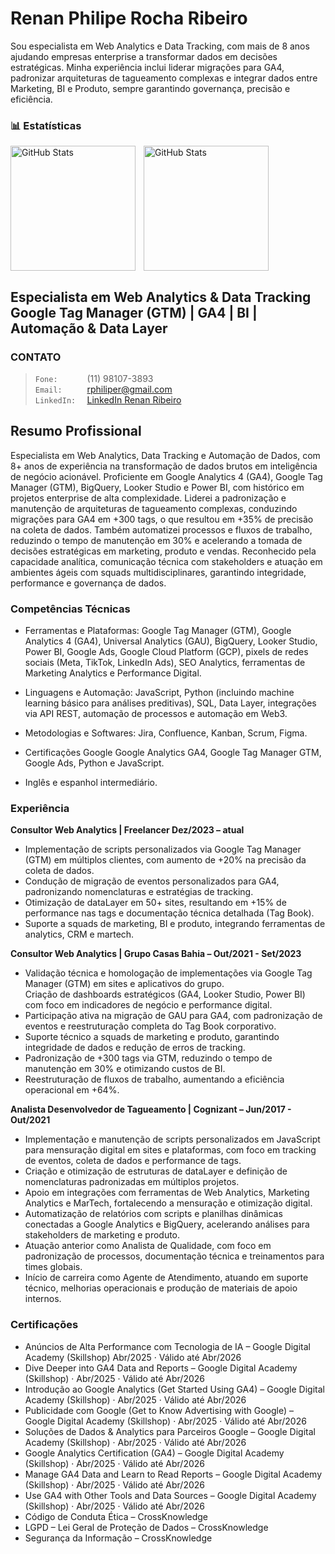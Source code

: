 # Renan Philipe Rocha Ribeiro
Sou especialista em Web Analytics e Data Tracking, com mais de 8 anos ajudando empresas enterprise a transformar dados em decisões estratégicas.
Minha experiência inclui liderar migrações para GA4, padronizar arquiteturas de tagueamento complexas e integrar dados entre Marketing, BI e Produto, sempre garantindo governança, precisão e eficiência.

### 📊 Estatísticas

<p>
  <img 
    align="left" 
    alt="GitHub Stats" 
    height="200" 
    style="padding-right: 10px;" 
    src="https://github-readme-stats.vercel.app/api?username=RenanPhilip&show_icons=true&theme=tokyonight&locale=pt-br" 
  />

<img 
      align="rigth" 
      alt="GitHub Stats" 
      height="200" 
      src="https://github-readme-stats.vercel.app/api/top-langs/?username=RenanPhilip&theme=tokyonight&layout=compact&custom_title=Tecnologias&langs_count=9" 
  />

</p>  

## Especialista em Web Analytics & Data Tracking <br> Google Tag Manager (GTM) | GA4 | BI | Automação & Data Layer

 ### **CONTATO**

>```Fone:      ``` (11) 98107-3893  
>```Email:     ``` rphiliper@gmail.com  
>```LinkedIn:  ``` [LinkedIn Renan Ribeiro](https://www.linkedin.com/in/renanph)  


## Resumo Profissional
Especialista em Web Analytics, Data Tracking e Automação de Dados, com 8+ anos de experiência
na transformação de dados brutos em inteligência de negócio acionável.
Proficiente em Google Analytics 4 (GA4), Google Tag Manager (GTM), BigQuery, Looker Studio e
Power BI, com histórico em projetos enterprise de alta complexidade.
Liderei a padronização e manutenção de arquiteturas de tagueamento complexas, conduzindo
migrações para GA4 em +300 tags, o que resultou em +35% de precisão na coleta de dados. Também
automatizei processos e fluxos de trabalho, reduzindo o tempo de manutenção em 30% e acelerando a
tomada de decisões estratégicas em marketing, produto e vendas.
Reconhecido pela capacidade analítica, comunicação técnica com stakeholders e atuação em
ambientes ágeis com squads multidisciplinares, garantindo integridade, performance e governança de
dados.

### Competências Técnicas
-  Ferramentas e Plataformas: Google Tag Manager (GTM), Google Analytics 4 (GA4), Universal
Analytics (GAU), BigQuery, Looker Studio, Power BI, Google Ads, Google Cloud Platform (GCP), pixels
de redes sociais (Meta, TikTok, LinkedIn Ads), SEO Analytics, ferramentas de Marketing Analytics e
Performance Digital.

- Linguagens e Automação: JavaScript, Python (incluindo machine learning básico para análises
preditivas), SQL, Data Layer, integrações via API REST, automação de processos e automação em
Web3.

- Metodologias e Softwares: Jira, Confluence, Kanban, Scrum, Figma.

- Certificações Google Google Analytics GA4, Google Tag Manager GTM, Google Ads, Python e JavaScript.

- Inglês e espanhol intermediário.

### Experiência

**Consultor Web Analytics | Freelancer Dez/2023 – atual**  
- Implementação de scripts personalizados via Google Tag Manager (GTM) em múltiplos clientes, com aumento de +20% na precisão da coleta de dados.  
- Condução de migração de eventos personalizados para GA4, padronizando nomenclaturas e estratégias de tracking.  
- Otimização de dataLayer em 50+ sites, resultando em +15% de performance nas tags e documentação técnica detalhada (Tag Book).  
- Suporte a squads de marketing, BI e produto, integrando ferramentas de analytics, CRM e martech.

**Consultor Web Analytics | Grupo Casas Bahia – Out/2021 - Set/2023**  
- Validação técnica e homologação de implementações via Google Tag Manager (GTM) em sites e aplicativos do grupo.  
Criação de dashboards estratégicos (GA4, Looker Studio, Power BI) com foco em indicadores
de negócio e performance digital.  
- Participação ativa na migração de GAU para GA4, com padronização de eventos e reestruturação completa do Tag Book corporativo.  
- Suporte técnico a squads de marketing e produto, garantindo integridade de dados e redução de erros de tracking.  
- Padronização de +300 tags via GTM, reduzindo o tempo de manutenção em 30% e otimizando custos de BI.  
- Reestruturação de fluxos de trabalho, aumentando a eficiência operacional em +64%.

**Analista Desenvolvedor de Tagueamento | Cognizant – Jun/2017 - Out/2021**  
- Implementação e manutenção de scripts personalizados em JavaScript para mensuração digital em sites e plataformas, com foco em tracking de eventos, coleta de dados e performance de tags.  
- Criação e otimização de estruturas de dataLayer e definição de nomenclaturas padronizadas em múltiplos projetos.  
- Apoio em integrações com ferramentas de Web Analytics, Marketing Analytics e MarTech, fortalecendo a mensuração e otimização digital.  
- Automatização de relatórios com scripts e planilhas dinâmicas conectadas a Google Analytics e BigQuery, acelerando análises para stakeholders de marketing e produto.  
- Atuação anterior como Analista de Qualidade, com foco em padronização de processos, documentação técnica e treinamentos para times globais.  
- Início de carreira como Agente de Atendimento, atuando em suporte técnico, melhorias operacionais e produção de materiais de apoio internos.

### Certificações
- Anúncios de Alta Performance com Tecnologia de IA – Google Digital Academy (Skillshop)
Abr/2025 · Válido até Abr/2026
- Dive Deeper into GA4 Data and Reports – Google Digital Academy (Skillshop) · Abr/2025 ·
Válido até Abr/2026
- Introdução ao Google Analytics (Get Started Using GA4) – Google Digital Academy (Skillshop) ·
Abr/2025 · Válido até Abr/2026
- Publicidade com Google (Get to Know Advertising with Google) – Google Digital Academy
(Skillshop) · Abr/2025 · Válido até Abr/2026
- Soluções de Dados & Analytics para Parceiros Google – Google Digital Academy (Skillshop) ·
Abr/2025 · Válido até Abr/2026
- Google Analytics Certification (GA4) – Google Digital Academy (Skillshop) · Abr/2025 · Válido
até Abr/2026
- Manage GA4 Data and Learn to Read Reports – Google Digital Academy (Skillshop) · Abr/2025 ·
Válido até Abr/2026
- Use GA4 with Other Tools and Data Sources – Google Digital Academy (Skillshop) · Abr/2025 ·
Válido até Abr/2026
- Código de Conduta Ética – CrossKnowledge
- LGPD – Lei Geral de Proteção de Dados – CrossKnowledge
- Segurança da Informação – CrossKnowledge 